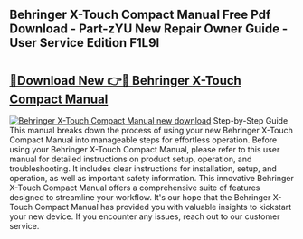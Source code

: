 ## Behringer X-Touch Compact Manual Free Pdf Download - Part-zYU New Repair Owner Guide - User Service Edition F1L9l

# <h2><a href="http://bc39790.oget.top/?id=Behringer+X-Touch+Compact+Manual">🔗Download New 👉🔴 Behringer X-Touch Compact Manual</a></h2>

[![Behringer X-Touch Compact Manual new download](https://i.imgur.com/5g1atiW.png)](http://bc39790.oget.top/?id=Behringer+X-Touch+Compact+Manual)
Step-by-Step Guide This manual breaks down the process of using your new Behringer X-Touch Compact Manual into manageable steps for effortless operation. Before using your Behringer X-Touch Compact Manual, please refer to this user manual for detailed instructions on product setup, operation, and troubleshooting. It includes clear instructions for installation, setup, and operation, as well as important safety information. This innovative Behringer X-Touch Compact Manual offers a comprehensive suite of features designed to streamline your workflow. It's our hope that the Behringer X-Touch Compact Manual has provided you with valuable insights to kickstart your new device. If you encounter any issues, reach out to our customer service.
